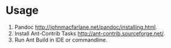 Usage
=====

 1. Pandoc <http://johnmacfarlane.net/pandoc/installing.html>.
 2. Install Ant-Contrib Tasks <http://ant-contrib.sourceforge.net/>.
 3. Run Ant Build in IDE or commandline.